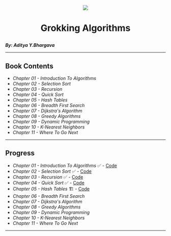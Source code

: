 <p align="center">
<img src="https://th.bing.com/th/id/OIP.KD6dfLl6giLhnCX9KkTyMwHaJS?pid=ImgDet&rs=1">
</p>

# <p align="center">Grokking Algorithms</p>
***By: Aditya Y.Bhargava***
***
## Book Contents
- *Chapter 01 - Introduction To Algorithms*
- *Chapter 02 - Selection Sort*
- *Chapter 03 - Recursion*
- *Chapter 04 - Quick Sort*
- *Chapter 05 - Hash Tables*
- *Chapter 06 - Breadth First Search*
- *Chapter 07 - Dijkstra's Algorithm*
- *Chapter 08 - Greedy Algorithms*
- *Chapter 09 - Dynamic Programming*
- *Chapter 10 - K-Nearest Neighbors*
- *Chapter 11 - Where To Go Next*
***
## Progress
- *Chapter 01 - Introduction To Algorithms* ✅ - [Code](https://github.com/GeorgeBeshay/Grokking-Algorithms/tree/main/Grokking%20Algorithms/Chapter%2001)
- *Chapter 02 - Selection Sort* ✅ - [Code](https://github.com/GeorgeBeshay/Grokking-Algorithms/tree/main/Grokking%20Algorithms/Chapter%2002%20-%20Selection%20Sort)
- *Chapter 03 - Recursion* ✅ - [Code](https://github.com/GeorgeBeshay/Grokking-Algorithms/tree/main/Grokking%20Algorithms/Chapter%2003%20-%20Recursion)
- *Chapter 04 - Quick Sort* ✅ - [Code](https://github.com/GeorgeBeshay/Grokking-Algorithms/tree/main/Grokking%20Algorithms/Chapter%2004%20-%20Quick%20Sort)
- *Chapter 05 - Hash Tables* 🏗️ - [Code](https://github.com/GeorgeBeshay/Grokking-Algorithms/tree/main/Grokking%20Algorithms/Chapter%2005%20-%20Hash%20Tables)
- *Chapter 06 - Breadth First Search*
- *Chapter 07 - Dijkstra's Algorithm*
- *Chapter 08 - Greedy Algorithms*
- *Chapter 09 - Dynamic Programming*
- *Chapter 10 - K-Nearest Neighbors*
- *Chapter 11 - Where To Go Next*
***
